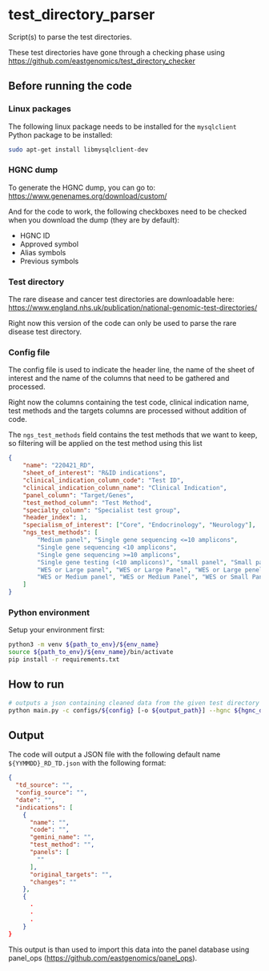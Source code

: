 # test_directory_parser
Script(s) to parse the test directories.

These test directories have gone through a checking phase using https://github.com/eastgenomics/test_directory_checker

## Before running the code

### Linux packages

The following linux package needs to be installed for the `mysqlclient` Python package to be installed:

```bash
sudo apt-get install libmysqlclient-dev
```

### HGNC dump

To generate the HGNC dump, you can go to: https://www.genenames.org/download/custom/

And for the code to work, the following checkboxes need to be checked when you download the dump (they are by default):

- HGNC ID
- Approved symbol
- Alias symbols
- Previous symbols

### Test directory

The rare disease and cancer test directories are downloadable here: https://www.england.nhs.uk/publication/national-genomic-test-directories/

Right now this version of the code can only be used to parse the rare disease test directory.

### Config file

The config file is used to indicate the header line, the name of the sheet of interest and the name of the columns that need to be gathered and processed.

Right now the columns containing the test code, clinical indication name, test methods and the targets columns are processed without addition of code.

The `ngs_test_methods` field contains the test methods that we want to keep, so filtering will be applied on the test method using this list

```json
{
    "name": "220421_RD",
    "sheet_of_interest": "R&ID indications",
    "clinical_indication_column_code": "Test ID",
    "clinical_indication_column_name": "Clinical Indication",
    "panel_column": "Target/Genes",
    "test_method_column": "Test Method",
    "specialty_column": "Specialist test group",
    "header_index": 1,
    "specialism_of_interest": ["Core", "Endocrinology", "Neurology"],
    "ngs_test_methods": [
        "Medium panel", "Single gene sequencing <=10 amplicons",
        "Single gene sequencing <10 amplicons",
        "Single gene sequencing >=10 amplicons",
        "Single gene testing (<10 amplicons)", "small panel", "Small panel",
        "WES or Large panel", "WES or Large Panel", "WES or Large penel",
        "WES or Medium panel", "WES or Medium Panel", "WES or Small Panel", "WGS"
    ]
}
```

### Python environment

Setup your environment first:

```bash
python3 -m venv ${path_to_env}/${env_name}
source ${path_to_env}/${env_name}/bin/activate
pip install -r requirements.txt
```

## How to run

```bash
# outputs a json containing cleaned data from the given test directory
python main.py -c configs/${config} [-o ${output_path}] --hgnc ${hgnc_dump.txt} rare_disease ${test_directory.xlsx} 
```

## Output

The code will output a JSON file with the following default name `${YYMMDD}_RD_TD.json` with the following format:

```json
{
  "td_source": "",
  "config_source": "",
  "date": "",
  "indications": [
    {
      "name": "",
      "code": "",
      "gemini_name": "",
      "test_method": "",
      "panels": [
        ""
      ],
      "original_targets": "",
      "changes": ""
    },
    {
      .
      .
      .
    }
}
```

This output is than used to import this data into the panel database using panel_ops (https://github.com/eastgenomics/panel_ops).
